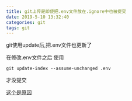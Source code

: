 ```yaml
---
title: git上传是即使把.env文件放在.ignore中也被提交
date: 2019-5-10 13:32:40
categories: git
tags: git
---
```


git使用update后,把.env文件也更新了

在修改.env文件之后
使用
```
git update-index --assume-unchanged .env
```
才没提交

[这个是原因](https://www.cnblogs.com/kevingrace/p/5690241.html)
